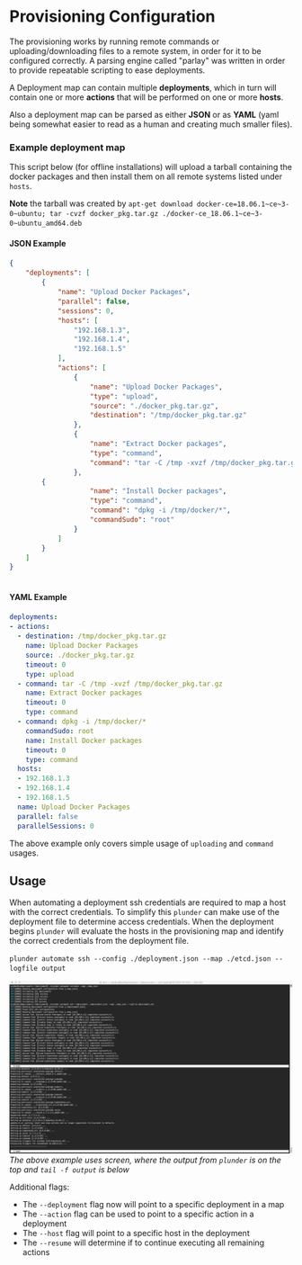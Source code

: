 # Provisioning Configuration

The provisioning works by running remote commands or uploading/downloading files to a remote system, in order for it to be configured correctly. A parsing engine called "parlay" was written in order to provide repeatable scripting to ease deployments.

A Deployment map can contain multiple **deployments**, which in turn will contain one or more **actions** that will be performed on one or more **hosts**.

Also a deployment map can be parsed as either **JSON** or as **YAML** (yaml being somewhat easier to read as a human and creating much smaller files).

### Example deployment map

This script below (for offline installations) will upload a tarball containing the docker packages and then install them on all remote systems listed under `hosts`.

**Note** the tarball was created by `apt-get download docker-ce=18.06.1~ce~3-0~ubuntu; tar -cvzf docker_pkg.tar.gz ./docker-ce_18.06.1~ce~3-0~ubuntu_amd64.deb`

#### JSON Example

```json
{
	"deployments": [
		{
			"name": "Upload Docker Packages",
			"parallel": false,
			"sessions": 0,
			"hosts": [
				"192.168.1.3",
				"192.168.1.4",
				"192.168.1.5"
			],
			"actions": [
				{
					"name": "Upload Docker Packages",
					"type": "upload",
					"source": "./docker_pkg.tar.gz",
					"destination": "/tmp/docker_pkg.tar.gz"
				},
				{
					"name": "Extract Docker packages",
					"type": "command",
					"command": "tar -C /tmp -xvzf /tmp/docker_pkg.tar.gz"
				},
        {
					"name": "Install Docker packages",
					"type": "command",
					"command": "dpkg -i /tmp/docker/*",
					"commandSudo": "root"
				}
			]
		}
	]
}
                                
```
#### YAML Example

```yaml
deployments:
- actions:
  - destination: /tmp/docker_pkg.tar.gz
    name: Upload Docker Packages
    source: ./docker_pkg.tar.gz
    timeout: 0
    type: upload
  - command: tar -C /tmp -xvzf /tmp/docker_pkg.tar.gz
    name: Extract Docker packages
    timeout: 0
    type: command
  - command: dpkg -i /tmp/docker/*
    commandSudo: root
    name: Install Docker packages
    timeout: 0
    type: command
  hosts:
  - 192.168.1.3
  - 192.168.1.4
  - 192.168.1.5
  name: Upload Docker Packages
  parallel: false
  parallelSessions: 0
```

The above example only covers simple usage of `uploading` and `command` usages.



## Usage

When automating a deployment ssh credentials are required to map a host with the correct credentials. To simplify this `plunder` can make use of the deployment file to determine access credentials. When the deployment begins `plunder` will evaluate the hosts in the provisioning map and identify the correct credentials from the deployment file. 

`plunder automate ssh --config ./deployment.json --map ./etcd.json --logfile output`

![](../image/parlay.jpg)
*The above example uses screen, where the output from `plunder` is on the top and `tail -f output` is below*

Additional flags:

- The `--deployment` flag now will point to a specific deployment in a map
- The `--action` flag can be used to point to a specific action in a deployment
- The `--host` flag will point to a specific host in the deployment
- The `--resume` will determine if to continue executing all remaining actions
